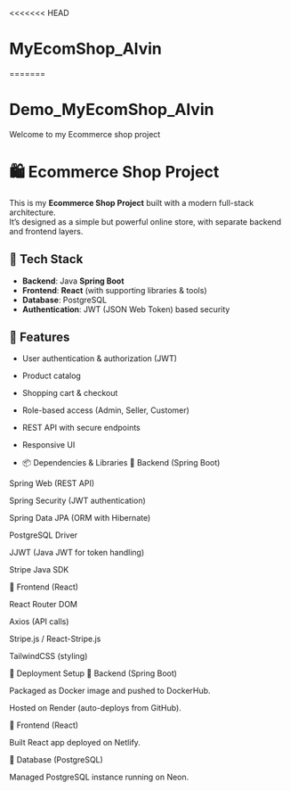 <<<<<<< HEAD
# MyEcomShop_Alvin
=======
# Demo_MyEcomShop_Alvin
Welcome to my Ecommerce shop project

# 🛍️ Ecommerce Shop Project

This is my **Ecommerce Shop Project** built with a modern full-stack architecture.  
It’s designed as a simple but powerful online store, with separate backend and frontend layers.

## 🔧 Tech Stack
- **Backend**: Java **Spring Boot**
- **Frontend**: **React** (with supporting libraries & tools)
- **Database**: PostgreSQL
- **Authentication**: JWT (JSON Web Token) based security

## 🚀 Features
- User authentication & authorization (JWT)
- Product catalog
- Shopping cart & checkout
- Role-based access (Admin, Seller, Customer)
- REST API with secure endpoints
- Responsive UI

- 📦 Dependencies & Libraries
🔹 Backend (Spring Boot)

Spring Web (REST API)

Spring Security (JWT authentication)

Spring Data JPA (ORM with Hibernate)

PostgreSQL Driver

JJWT (Java JWT for token handling)

Stripe Java SDK

🔹 Frontend (React)

React Router DOM

Axios (API calls)

Stripe.js / React-Stripe.js

TailwindCSS (styling)

🐳 Deployment Setup
🔹 Backend (Spring Boot)

Packaged as Docker image and pushed to DockerHub.

Hosted on Render (auto-deploys from GitHub).

🔹 Frontend (React)

Built React app deployed on Netlify.

🔹 Database (PostgreSQL)

Managed PostgreSQL instance running on Neon.
